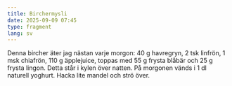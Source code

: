 ```yaml
---
title: Birchermysli
date: 2025-09-09 07:45
type: fragment
lang: sv
---
```

Denna bircher äter jag nästan varje morgon: 40 g havregryn, 2 tsk linfrön, 1 msk chiafrön, 110 g äpplejuice, toppas med 55 g frysta blåbär och 25 g frysta lingon. Detta står i kylen över natten. På morgonen vänds i 1 dl naturell yoghurt. Hacka lite mandel och strö över.
